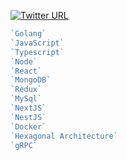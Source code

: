 [![Twitter URL](https://img.shields.io/twitter/url?label=%40vindecodex&style=social&url=https%3A%2F%2Ftwitter.com%2FVindecodex)](https://twitter.com/Vindecodex)

```go
`Golang`
`JavaScript`
`Typescript`
`Node`
`React`
`MongoDB`
`Redux`
`MySql`
`NextJS`
`NestJS`
`Docker`
`Hexagonal Architecture`
`gRPC`
```
